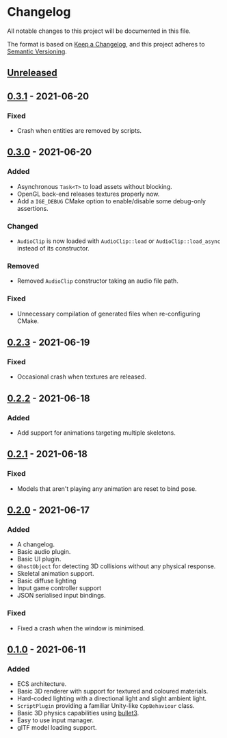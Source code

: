 # Changelog

All notable changes to this project will be documented in this file.

The format is based on [Keep a Changelog](https://keepachangelog.com/en/1.0.0/),
and this project adheres to
[Semantic Versioning](https://semver.org/spec/v2.0.0.html).

## [Unreleased]

## [0.3.1] - 2021-06-20

### Fixed

- Crash when entities are removed by scripts.

## [0.3.0] - 2021-06-20

### Added

- Asynchronous `Task<T>` to load assets without blocking.
- OpenGL back-end releases textures properly now.
- Add a `IGE_DEBUG` CMake option to enable/disable some debug-only assertions.

### Changed

- `AudioClip` is now loaded with `AudioClip::load` or `AudioClip::load_async`
  instead of its constructor.

### Removed

- Removed `AudioClip` constructor taking an audio file path.

### Fixed

- Unnecessary compilation of generated files when re-configuring CMake.

## [0.2.3] - 2021-06-19

### Fixed

- Occasional crash when textures are released.

## [0.2.2] - 2021-06-18

### Added

- Add support for animations targeting multiple skeletons.

## [0.2.1] - 2021-06-18

### Fixed

- Models that aren't playing any animation are reset to bind pose.

## [0.2.0] - 2021-06-17

### Added

- A changelog.
- Basic audio plugin.
- Basic UI plugin.
- `GhostObject` for detecting 3D collisions without any physical response.
- Skeletal animation support.
- Basic diffuse lighting
- Input game controller support
- JSON serialised input bindings.

### Fixed

- Fixed a crash when the window is minimised.

## [0.1.0] - 2021-06-11

### Added

- ECS architecture.
- Basic 3D renderer with support for textured and coloured materials.
- Hard-coded lighting with a directional light and slight ambient light.
- `ScriptPlugin` providing a familiar Unity-like `CppBehaviour` class.
- Basic 3D physics capabilities using
  [bullet3](https://github.com/bulletphysics/bullet3).
- Easy to use input manager.
- glTF model loading support.

[unreleased]: https://github.com/nasso/ige/compare/v0.3.1...HEAD
[0.3.1]: https://github.com/nasso/ige/compare/v0.3.0...v0.3.1
[0.3.0]: https://github.com/nasso/ige/compare/v0.2.3...v0.3.0
[0.2.3]: https://github.com/nasso/ige/compare/v0.2.2...v0.2.3
[0.2.2]: https://github.com/nasso/ige/compare/v0.2.1...v0.2.2
[0.2.1]: https://github.com/nasso/ige/compare/v0.2.0...v0.2.1
[0.2.0]: https://github.com/nasso/ige/compare/v0.1.0...v0.2.0
[0.1.0]: https://github.com/nasso/ige/releases/tag/v0.1.0
